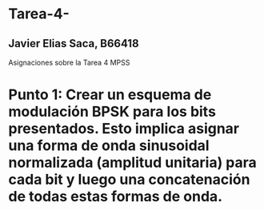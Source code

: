 # Tarea-4-
## Javier Elias Saca, B66418
Asignaciones sobre la Tarea 4 MPSS

# Punto 1: Crear un esquema de modulación BPSK para los bits presentados. Esto implica asignar una forma de onda sinusoidal normalizada (amplitud unitaria) para cada bit y luego una concatenación de todas estas formas de onda.


